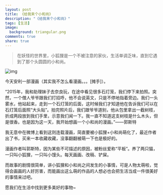 ```yaml
---
layout: post
title: 《给我来个小和尚》
description: "《给我来个小和尚》"
tags: [生活]
image:
  background: triangular.png
comments: true
share: true
---
```


> 在妖怪的世界里，小狐狸是一个不被注意的家伙，生活单调乏味，直到它遇到了那个头圆圆的小和尚。

![img](http://img11.360buyimg.com/n0/jfs/t2800/94/3060484140/629836/e6b099ab/577f1701Nf70174ae.jpg)

<!-- more -->

今天安利一部漫画（其实我不怎么看漫画。。。[摊手]）。

“2015年，我和助理妹子去奈良玩，在途中看见很多石灯笼，我们停下来拍照。突然，一个僧人爷爷跟我们打招呼，他不会说英文，只是不停地指着旁边。我们一头雾水，他站起来，走到一个石灯笼的后面，这时候我们才知道他在告诉我们可以在石灯笼后面照“大头贴”。拍完照片后，我们跟爷爷道别，他从包里拿出一截树枝，折成两段放到我们手里，示意我们闻一下。我一直不知道这支树枝是什么木头，但是很香。也是因为这一天，我开始想画一个小和尚的漫画。”——郭斯特

我无意中在微博上看到这则连载漫画，简直要被小狐狸+小和尚萌化了，最近作者出了书，买来一本收藏收藏，没事翻翻被萌一下也是极好的。

漫画作者叫郭斯特，因为某些不可描述的原因，被粉丝爱称“平板”。养了两只猫，一只叫小狐狸，一只叫小馒头。每天画画、改稿、铲屎。

而故事的剧情很简单，讲小狐狸和小和尚之间发生的小事情，可是人物太萌啦，觉得会画画的人好厉害，而能画出这么萌的作品的人想必也会把生活当成一件很美好的事情来过吧。

愿我们在生活中找到更多美好的事物~
